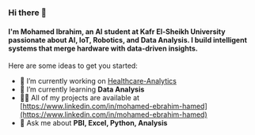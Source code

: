 ### Hi there 👋
#### I'm Mohamed Ibrahim, an AI student at Kafr El-Sheikh University passionate about AI, IoT, Robotics, and Data Analysis. I build intelligent systems that merge hardware with data-driven insights.

Here are some ideas to get you started:
- 🔭 I’m currently working on [Healthcare-Analytics](https://github.com/mohamadx1/Healthcare-Analytics)
- 🌱 I’m currently learning **Data Analysis**
- 👨‍💻 All of my projects are available at [https://www.linkedin.com/in/mohamed-ebrahim-hamed](https://www.linkedin.com/in/mohamed-ebrahim-hamed)
- 💬 Ask me about **PBI, Excel, Python, Analysis**
